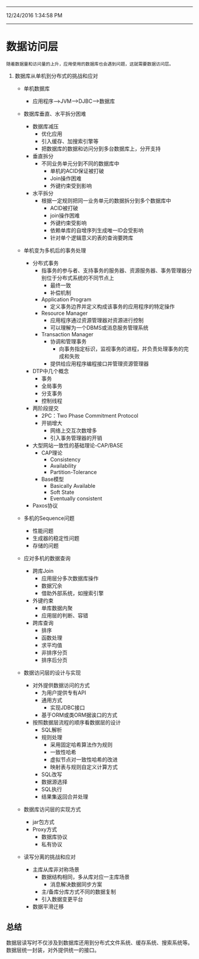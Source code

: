 ----------
12/24/2016 1:34:58 PM 

----------
# 数据访问层 #
	随着数据量和访问量的上升，应用使用的数据库也会遇到问题，这就需要数据访问层。
1. 数据库从单机到分布式的挑战和应对
	- 单机数据库 
		- 应用程序-->JVM-->DJBC-->数据库
	- 数据库垂直、水平拆分困难
		- 数据库减压
			- 优化应用
			- 引入缓存、加搜索引擎等
			- 把数据库的数据和访问分到多台数据库上，分开支持
		- 垂直拆分
			- 不同业务单元分到不同的数据库中
				- 单机的ACID保证被打破
				- Join操作困难
				- 外键约束受到影响
		- 水平拆分
			- 根据一定规则把同一业务单元的数据拆分到多个数据库中
				- ACID被打破
				- join操作困难
				- 外键约束受影响
				- 依赖单库的自增序列生成唯一ID会受影响
				- 针对单个逻辑意义的表的查询要跨库
	- 单机变为多机后的事务处理
		- 分布式事务
			- 指事务的参与者、支持事务的服务器、资源服务器、事务管理器分别位于分布式系统的不同节点上
				- 最终一致
				- 补偿机制
			- Application Program
				- 定义事务边界并定义构成该事务的应用程序的特定操作
			- Resource Manager
				- 应用程序通过资源管理器对资源进行控制
				- 可以理解为一个DBMS或消息服务管理系统
			- Transaction Manager
				- 协调和管理事务
					- 向事务指定标识，监视事务的进程，并负责处理事务的完成和失败
				- 提供给应用程序编程接口并管理资源管理器
		- DTP中几个概念
			- 事务
			- 全局事务
			- 分支事务
			- 控制线程
		- 两阶段提交
			- 2PC：Two Phase Commitment Protocol
			- 开销增大
				- 网络上交互次数增多
				- 引入事务管理器的开销
		- 大型网站一致性的基础理论-CAP/BASE
			- CAP理论
				- Consistency
				- Availability
				- Partition-Tolerance
			- Base模型
				- Basically Available
				- Soft State
				- Eventually consistent
		- Paxos协议
			
	- 多机的Sequence问题
		- 性能问题
		- 生成器的稳定性问题
		- 存储的问题
	- 应对多机的数据查询
		- 跨库Join
			- 应用层分多次数据库操作
			- 数据冗余
			- 借助外部系统，如搜索引擎
		- 外键约束	
			- 单库数据内聚
			- 应用层的判断、容错
		- 跨库查询
			- 排序
			- 函数处理
			- 求平均值
			- 非排序分页
			- 排序后分页
	- 数据访问层的设计与实现
		- 对外提供数据访问的方式
			- 为用户提供专有API
			- 通用方式
				- 实现JDBC接口
			- 基于ORM或类ORM据诶口的方式
		- 按照数据层流程的顺序看数据层的设计
			- SQL解析
			- 规则处理
				- 采用固定哈希算法作为规则
				- 一致性哈希
				- 虚拟节点对一致性哈希的改进
				- 映射表与规则自定义计算方式
			- SQL改写
			- 数据源选择
			- SQL执行
			- 结果集返回合并处理
	- 数据库访问层的实现方式
		- jar包方式
		- Proxy方式
			- 数据库协议
			- 私有协议
	- 读写分离的挑战和应对
		- 主库从库非对称场景
			- 数据结构相同，多从库对应一主库场景
				- 消息解决数据同步方案
			- 主/备库分库方式不同的数据复制
			- 引入数据变更平台
		- 数据平滑迁移

## 总结 ##
数据层读写时不仅涉及到数据库还用到分布式文件系统、缓存系统、搜索系统等。数据层统一封装，对外提供统一的接口。